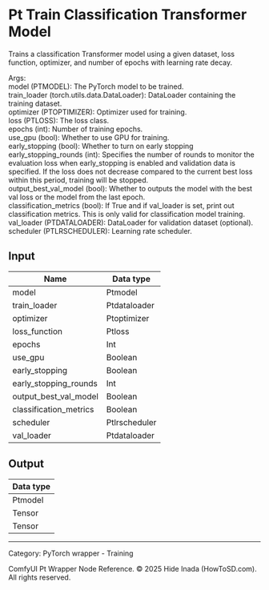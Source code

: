 # Pt Train Classification Transformer Model
Trains a classification Transformer model using a given dataset, loss function, optimizer, and number of epochs with learning rate decay.  

   Args:  
        model (PTMODEL): The PyTorch model to be trained.  
        train_loader (torch.utils.data.DataLoader): DataLoader containing the training dataset.  
        optimizer (PTOPTIMIZER): Optimizer used for training.  
        loss (PTLOSS): The loss class.  
        epochs (int): Number of training epochs.  
        use_gpu (bool): Whether to use GPU for training.  
        early_stopping (bool): Whether to turn on early stopping  
        early_stopping_rounds (int): Specifies the number of rounds to monitor the evaluation loss when early_stopping is enabled and validation data is specified. If the loss does not decrease compared to the current best loss within this period, training will be stopped.  
        output_best_val_model (bool): Whether to outputs the model with the best val loss or the model from the last epoch.  
        classification_metrics (bool): If True and if val_loader is set, print out classification metrics.  This is only valid for classification model training.  
        val_loader (PTDATALOADER): DataLoader for validation dataset (optional).  
        scheduler (PTLRSCHEDULER): Learning rate scheduler.

## Input
| Name | Data type |
|---|---|
| model | Ptmodel |
| train_loader | Ptdataloader |
| optimizer | Ptoptimizer |
| loss_function | Ptloss |
| epochs | Int |
| use_gpu | Boolean |
| early_stopping | Boolean |
| early_stopping_rounds | Int |
| output_best_val_model | Boolean |
| classification_metrics | Boolean |
| scheduler | Ptlrscheduler |
| val_loader | Ptdataloader |

## Output
| Data type |
|---|
| Ptmodel |
| Tensor |
| Tensor |

<HR>
Category: PyTorch wrapper - Training

ComfyUI Pt Wrapper Node Reference. © 2025 Hide Inada (HowToSD.com). All rights reserved.
